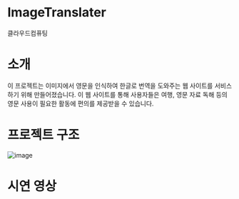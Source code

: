 # ImageTranslater
클라우드컴퓨팅


# 소개
이 프로젝트는 이미지에서 영문을 인식하여 한글로 번역을 도와주는 웹 사이트를 서비스하기 위해 만들어졌습니다.
이 웹 사이트를 통해 사용자들은 여행, 영문 자료 독해 등의 영문 사용이 필요한 활동에 편의를 제공받을 수 있습니다.

# 프로젝트 구조
![image](https://user-images.githubusercontent.com/75197352/144335338-cf2d3648-b301-4872-a4b9-759d47dcc75c.png)



# 시연 영상

